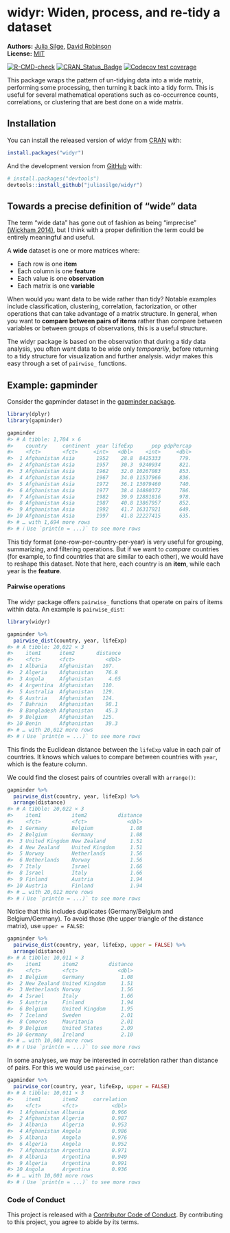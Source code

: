 
<!-- README.md is generated from README.Rmd. Please edit that file -->

# widyr: Widen, process, and re-tidy a dataset

**Authors:** [Julia Silge](https://juliasilge.com/), [David
Robinson](http://varianceexplained.org/)<br/> **License:**
[MIT](https://opensource.org/licenses/MIT)

<!-- badges: start -->

[![R-CMD-check](https://github.com/juliasilge/widyr/actions/workflows/R-CMD-check.yaml/badge.svg)](https://github.com/juliasilge/widyr/actions/workflows/R-CMD-check.yaml)
[![CRAN_Status_Badge](http://www.r-pkg.org/badges/version/widyr)](https://cran.r-project.org/package=widyr)
[![Codecov test
coverage](https://codecov.io/gh/juliasilge/widyr/branch/main/graph/badge.svg)](https://app.codecov.io/gh/juliasilge/widyr?branch=main)
<!-- badges: end -->

This package wraps the pattern of un-tidying data into a wide matrix,
performing some processing, then turning it back into a tidy form. This
is useful for several mathematical operations such as co-occurrence
counts, correlations, or clustering that are best done on a wide matrix.

## Installation

You can install the released version of widyr from
[CRAN](https://CRAN.R-project.org) with:

``` r
install.packages("widyr")
```

And the development version from [GitHub](https://github.com/) with:

``` r
# install.packages("devtools")
devtools::install_github("juliasilge/widyr")
```

## Towards a precise definition of “wide” data

The term “wide data” has gone out of fashion as being “imprecise”
[(Wickham 2014)](http://vita.had.co.nz/papers/tidy-data.pdf), but I
think with a proper definition the term could be entirely meaningful and
useful.

A **wide** dataset is one or more matrices where:

-   Each row is one **item**
-   Each column is one **feature**
-   Each value is one **observation**
-   Each matrix is one **variable**

When would you want data to be wide rather than tidy? Notable examples
include classification, clustering, correlation, factorization, or other
operations that can take advantage of a matrix structure. In general,
when you want to **compare between pairs of items** rather than compare
between variables or between groups of observations, this is a useful
structure.

The widyr package is based on the observation that during a tidy data
analysis, you often want data to be wide only *temporarily*, before
returning to a tidy structure for visualization and further analysis.
widyr makes this easy through a set of `pairwise_` functions.

## Example: gapminder

Consider the gapminder dataset in the [gapminder
package](https://CRAN.R-project.org/package=gapminder).

``` r
library(dplyr)
library(gapminder)

gapminder
#> # A tibble: 1,704 × 6
#>    country     continent  year lifeExp      pop gdpPercap
#>    <fct>       <fct>     <int>   <dbl>    <int>     <dbl>
#>  1 Afghanistan Asia       1952    28.8  8425333      779.
#>  2 Afghanistan Asia       1957    30.3  9240934      821.
#>  3 Afghanistan Asia       1962    32.0 10267083      853.
#>  4 Afghanistan Asia       1967    34.0 11537966      836.
#>  5 Afghanistan Asia       1972    36.1 13079460      740.
#>  6 Afghanistan Asia       1977    38.4 14880372      786.
#>  7 Afghanistan Asia       1982    39.9 12881816      978.
#>  8 Afghanistan Asia       1987    40.8 13867957      852.
#>  9 Afghanistan Asia       1992    41.7 16317921      649.
#> 10 Afghanistan Asia       1997    41.8 22227415      635.
#> # … with 1,694 more rows
#> # ℹ Use `print(n = ...)` to see more rows
```

This tidy format (one-row-per-country-per-year) is very useful for
grouping, summarizing, and filtering operations. But if we want to
*compare* countries (for example, to find countries that are similar to
each other), we would have to reshape this dataset. Note that here, each
country is an **item**, while each year is the **feature**.

#### Pairwise operations

The widyr package offers `pairwise_` functions that operate on pairs of
items within data. An example is `pairwise_dist`:

``` r
library(widyr)

gapminder %>%
  pairwise_dist(country, year, lifeExp)
#> # A tibble: 20,022 × 3
#>    item1      item2       distance
#>    <fct>      <fct>          <dbl>
#>  1 Albania    Afghanistan   107.  
#>  2 Algeria    Afghanistan    76.8 
#>  3 Angola     Afghanistan     4.65
#>  4 Argentina  Afghanistan   110.  
#>  5 Australia  Afghanistan   129.  
#>  6 Austria    Afghanistan   124.  
#>  7 Bahrain    Afghanistan    98.1 
#>  8 Bangladesh Afghanistan    45.3 
#>  9 Belgium    Afghanistan   125.  
#> 10 Benin      Afghanistan    39.3 
#> # … with 20,012 more rows
#> # ℹ Use `print(n = ...)` to see more rows
```

This finds the Euclidean distance between the `lifeExp` value in each
pair of countries. It knows which values to compare between countries
with `year`, which is the feature column.

We could find the closest pairs of countries overall with `arrange()`:

``` r
gapminder %>%
  pairwise_dist(country, year, lifeExp) %>%
  arrange(distance)
#> # A tibble: 20,022 × 3
#>    item1          item2          distance
#>    <fct>          <fct>             <dbl>
#>  1 Germany        Belgium            1.08
#>  2 Belgium        Germany            1.08
#>  3 United Kingdom New Zealand        1.51
#>  4 New Zealand    United Kingdom     1.51
#>  5 Norway         Netherlands        1.56
#>  6 Netherlands    Norway             1.56
#>  7 Italy          Israel             1.66
#>  8 Israel         Italy              1.66
#>  9 Finland        Austria            1.94
#> 10 Austria        Finland            1.94
#> # … with 20,012 more rows
#> # ℹ Use `print(n = ...)` to see more rows
```

Notice that this includes duplicates (Germany/Belgium and
Belgium/Germany). To avoid those (the upper triangle of the distance
matrix), use `upper = FALSE`:

``` r
gapminder %>%
  pairwise_dist(country, year, lifeExp, upper = FALSE) %>%
  arrange(distance)
#> # A tibble: 10,011 × 3
#>    item1       item2          distance
#>    <fct>       <fct>             <dbl>
#>  1 Belgium     Germany            1.08
#>  2 New Zealand United Kingdom     1.51
#>  3 Netherlands Norway             1.56
#>  4 Israel      Italy              1.66
#>  5 Austria     Finland            1.94
#>  6 Belgium     United Kingdom     1.95
#>  7 Iceland     Sweden             2.01
#>  8 Comoros     Mauritania         2.01
#>  9 Belgium     United States      2.09
#> 10 Germany     Ireland            2.10
#> # … with 10,001 more rows
#> # ℹ Use `print(n = ...)` to see more rows
```

In some analyses, we may be interested in correlation rather than
distance of pairs. For this we would use `pairwise_cor`:

``` r
gapminder %>%
  pairwise_cor(country, year, lifeExp, upper = FALSE)
#> # A tibble: 10,011 × 3
#>    item1       item2     correlation
#>    <fct>       <fct>           <dbl>
#>  1 Afghanistan Albania         0.966
#>  2 Afghanistan Algeria         0.987
#>  3 Albania     Algeria         0.953
#>  4 Afghanistan Angola          0.986
#>  5 Albania     Angola          0.976
#>  6 Algeria     Angola          0.952
#>  7 Afghanistan Argentina       0.971
#>  8 Albania     Argentina       0.949
#>  9 Algeria     Argentina       0.991
#> 10 Angola      Argentina       0.936
#> # … with 10,001 more rows
#> # ℹ Use `print(n = ...)` to see more rows
```

### Code of Conduct

This project is released with a [Contributor Code of
Conduct](https://www.contributor-covenant.org/version/2/1/CODE_OF_CONDUCT.html).
By contributing to this project, you agree to abide by its terms.
